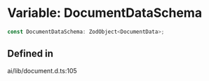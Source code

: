 # Variable: DocumentDataSchema

```ts
const DocumentDataSchema: ZodObject<DocumentData>;
```

## Defined in

ai/lib/document.d.ts:105
